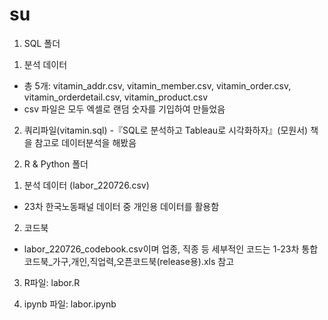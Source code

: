 # su

1. SQL 폴더

1) 분석 데이터
- 총 5개: vitamin_addr.csv, vitamin_member.csv, vitamin_order.csv, vitamin_orderdetail.csv, vitamin_product.csv
- csv 파일은 모두 엑셀로 랜덤 숫자를 기입하여 만들었음

2) 쿼리파일(vitamin.sql)
-『SQL로 분석하고 Tableau로 시각화하자』(모원서) 책을 참고로 데이터분석을 해봤음 


2. R & Python 폴더

1) 분석 데이터 (labor_220726.csv)
- 23차 한국노동패널 데이터 중 개인용 데이터를 활용함

2) 코드북
- labor_220726_codebook.csv이며 업종, 직종 등 세부적인 코드는 1-23차 통합코드북_가구,개인,직업력,오픈코드북(release용).xls 참고

3) R파일: labor.R

4) ipynb 파일: labor.ipynb 
